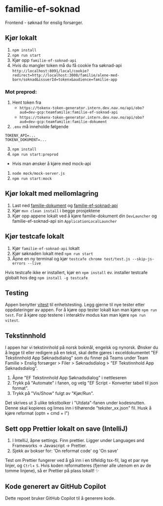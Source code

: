 # familie-ef-soknad

Frontend - søknad for enslig forsørger.

## Kjør lokalt

1. `npm install`
2. `npm run start`
3. Kjør opp `familie-ef-soknad-api`
4. Hvis du mangler token må du få cookie fra søknad-api
   `http://localhost:8091/local/cookie?redirect=http://localhost:3000/familie/alene-med-barn/soknad&issuerId=tokenx&audience=familie-app`


### Mot preprod:
1. Hent token fra 
   - `https://tokenx-token-generator.intern.dev.nav.no/api/obo?aud=dev-gcp:teamfamilie:familie-ef-soknad-api`
   - `https://tokenx-token-generator.intern.dev.nav.no/api/obo?aud=dev-gcp:teamfamilie:familie-dokument`
2. `.env` må inneholde følgende
 ``` 
TOKENX_API=...
TOKENX_DOKUMENT=...
```
3. `npm install` 
4. `npm run start:preprod` 

* Hvis man ønsker å kjøre med mock-api
1. `node mock/mock-server.js`
2. `npm run start:mock`

## Kjør lokalt med mellomlagring
1. Last ned [familie-dokument](https://github.com/navikt/familie-dokument) og [familie-ef-soknad-api](https://github.com/navikt/familie-ef-soknad-api)
2. Kjør `mvn clean install` i begge prosjektene
2. Kjør opp appene lokalt ved å kjøre familie-dokument din `DevLauncher` og familie-ef-soknad-api sin `ApplicationLocalLauncher` 

## Kjør testcafe lokalt
1. Kjør `familie-ef-soknad-api` lokalt
2. Kjør søknaden lokalt med `npm run start`
3. Åpne en ny terminal og kjør `testcafe chrome test/test.js --skip-js-errors --live`

Hvis testcafe ikke er installert, kjør en `npm install` ev. installer testcafe globalt hos deg `npm install -g testcafe`

## Testing
Appen benytter [vitest](https://vitest.dev/) til enhetstesting. Legg gjerne til nye tester etter oppdateringer av appen.
For å kjøre opp tester lokalt kan man kjøre `npm run test`. For å kjøre opp testene i interaktiv modus kan man kjøre `npm run vitest`.

## Tekstinnhold
I appen har vi tekstinnhold på norsk bokmål, engelsk og nynorsk. 
Ønsker du å legge til eller redigere på en tekst, skal dette gjøres i exceldokumentet "EF Tekstinnhold App Søknadsdialog" som du finner på Teams under Team Familie > Enslig forsørger > Filer > Søknadsdialog > "EF Tekstinnhold App Søknadsdialog". 
1. Åpne "EF Tekstinnhold App Søknadsdialog" i nettleseren
2. Trykk på "Automate" i fanen, og velg "EF Script - Konverter tabell til json format".
3. Trykk på "Vis/Show" fulgt av "Kjør/Run".

Det skrives ut 3 ulike tekstbolker i "Utdata"-fanen under kodesnutten. Denne skal kopieres og limes inn i tilhørende "tekster_xx.json" fil. Husk å kjøre reformat (optn + cmd + l")


## Sett opp Prettier lokalt on save (IntelliJ)

1. I IntelliJ, åpne settings. Finn prettier. Ligger under Languages and Frameworks -> Javascript -> Prettier.
2. Sjekk av bokser for: 'On reformat code' og 'On save'

Test om Prettier fungerer ved å gå inn i en tilfeldig tsx-fil, lag et par nye linjer, og `Ctrl`+ `S`. Hvis koden reformatteres (fjerner alle utenom en av de tomme linjene), så er Prettier på plass lokalt! :sparkles:

## Kode generert av GitHub Copilot

Dette repoet bruker GitHub Copilot til å generere kode.
